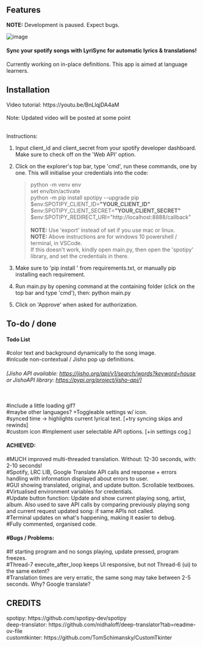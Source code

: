 <h2> Features </h2>
<b> NOTE:</b> Development is paused. Expect bugs.

![image](https://github.com/mixtapeo/LyriSync/assets/64733018/a9f4c73f-d461-4710-93b2-06ba6788c656)
<h4>Sync your spotify songs with LyriSync for automatic lyrics & translations!</h4>
Currently working on in-place definitions. This app is aimed at language learners.

<h2> Installation </h2>
Video tutorial: https://youtu.be/BnLlqjDA4aM <br /><br />
Note: Updated video will be posted at some point <br /><br />

Instructions:
1. Input client_id and client_secret from your spotify developer dashboard. Make sure to check off on the 'Web API' option.

2. Click on the explorer's top bar, type 'cmd', run these commands, one by one. This will initialise your credentials into the code:
    >python -m venv env <br />
    >set env/bin/activate <br />
    >python -m pip install spotipy --upgrade pip <br />
    >$env:SPOTIPY_CLIENT_ID=<b>"YOUR_CLIENT_ID"</b> <br />
    >$env:SPOTIPY_CLIENT_SECRET=<b>"YOUR_CLIENT_SECRET"</b>  <br />
    >$env:SPOTIPY_REDIRECT_URI="http://localhost:8888/callback"<br /><br />
<b>NOTE:</b> Use 'export' instead of set if you use mac or linux.<br />
<b>NOTE:</b> Above instructions are for windows 10 powershell / terminal, in VSCode.<br />
If this doesn't work, kindly open main.py, then open the 'spotipy' library, and set the credentials in there.
    
3. Make sure to 'pip install <requirements>' from requirements.txt, or manually pip installing each requirement.

4. Run main.py by opening command at the containing folder (click on the top bar and type 'cmd'), then:
    python main.py

5. Click on 'Approve' when asked for authorization.

<h2>To-do / done</h2>
<h4>Todo List</h4>

#color text and background dynamically to the song image.<br />
#inlcude non-contextual / Jisho pop up definitions. <h6>[Jisho API available: https://jisho.org/api/v1/search/words?keyword=house or JishoAPI library: https://pypi.org/project/jisho-api/]</h6> <br />
#include a little loading gif?<br />
#maybe other languages? +Toggleable settings w/ icon.<br />
#synced time -> highlights current lyrical text. [+try syncing skips and rewinds]<br />
#custom icon
#Implement user selectable API options. [+in settings cog.]<br />

<h4>ACHIEVED:</h4>
#MUCH improved multi-threaded translation. Without: 12-30 seconds, with: 2-10 seconds!<br />
#Spotify, LRC LIB, Google Translate API calls and response + errors handling with information displayed about errors to user.<br />
#GUI showing translated, original, and update button. Scrollable textboxes.<br />
#Virtualised environment variables for credentials.<br />
#Update button function: Update and show current playing song, artist, album. Also used to save API calls by comparing previously playing song and current request updated song: if same APIs not called.<br />
#Terminal updates on what's happening, making it easier to debug.<br />
#Fully commented, organised code.<br />

<h4>#Bugs / Problems:</h4>
#If starting program and no songs playing, update pressed, program freezes.<br />
#Thread-7 execute_after_loop keeps UI responsive, but not Thread-6 (ui) to the same extent?<br />
#Translation times are very erratic, the same song may take between 2-5 seconds. Why? Google translate? <br />



<h2>CREDITS</h2>
spotipy: https://github.com/spotipy-dev/spotipy<br />
deep-translator: https://github.com/nidhaloff/deep-translator?tab=readme-ov-file<br />
customtkinter: https://github.com/TomSchimansky/CustomTkinter
